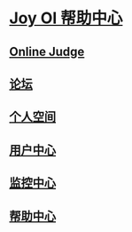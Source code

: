 ﻿# [Joy OI 帮助中心](index.md)
## [Online Judge](online-judge/toc.md)

## [论坛](forum/toc.md)
## [个人空间](blog/toc.md)
## [用户中心](user-center/toc.md)
## [监控中心](monitor/toc.md)
## [帮助中心](monitor/toc.md)